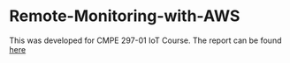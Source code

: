 # Remote-Monitoring-with-AWS
This was developed for CMPE 297-01 IoT Course.
The report can be found [here](https://drive.google.com/file/d/1RSTZoV9NA0mLLiYXPHHv_2UEZHLBSSyu/view?usp=sharing)
